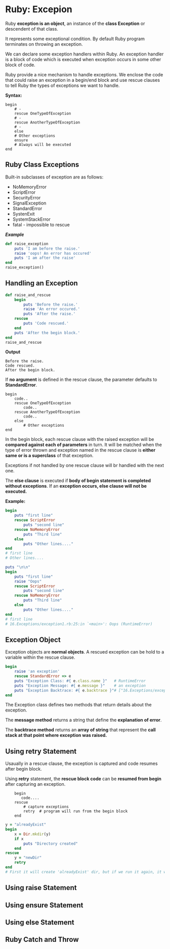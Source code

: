 # Ruby: Excepion

Ruby **exception is an object**, an instance of the **class Exception** or descendent of that class.

It represents some exceptional condition. By default Ruby program terminates on throwing an exception.

We can declare some exception handlers within Ruby. An exception handler is a block of code which is executed when exception occurs in some other block of code.

Ruby provide a nice mechanism to handle exceptions. We enclose the code that could raise an exception in a begin/end block and use rescue clauses to tell Ruby the types of exceptions we want to handle.

**Syntax:**
```
begin  
    # -  
    rescue OneTypeOfException  
    # -  
    rescue AnotherTypeOfException  
    # -  
    else  
    # Other exceptions
    ensure
    # Always will be executed
end
```

## Ruby Class Exceptions
Built-in subclasses of exception are as follows:
- NoMemoryError
- ScriptError
- SecurityError
- SignalException
- StandardError
- SystenExit
- SystemStackError
- fatal - impossible to rescue

***Example***
```ruby
def raise_exception
    puts 'I am before the raise.'
    raise 'oops! An error has occured'
    puts 'I am after the raise'
end
raise_exception()
```

## Handling an Exception
```ruby
def raise_and_rescue
    begin
        puts 'Before the raise.'
        raise 'An error occured.'
        puts 'After the raise.'
    rescue
        puts 'Code rescued.'
    end
    puts 'After the begin block.'
end
raise_and_rescue
```
**Output**
```
Before the raise.
Code rescued.
After the begin block.
```
If **no argument** is defined in the rescue clause, the parameter defaults to **StandardError**.
```
begin  
    code..  
    rescue OneTypeOfException  
        code..  
    rescue AnotherTypeOfException  
        code..  
    else  
        # Other exceptions  
end  
```
In the begin block, each rescue clause with the raised exception will be **compared against each of parameters** in turn. It will be matched when the type of error thrown and exception named in the rescue clause is **either same or is a superclass** of that exception.

Exceptions if not handled by one rescue clause will br handled with the next one.

The **else clause** is executed if **body of begin statement is completed without exceptions**. If an **exception occurs, else clause will not be executed.**

**Example:**
```ruby
begin
    puts "first line"
    rescue ScriptError
        puts "second line"
    rescue NoMemoryError
        puts "Third line"
    else
        puts "Other lines...."
end
# first line
# Other lines....
```
```ruby
puts "\n\n"
begin
    puts "first line"
    raise "Oops"
    rescue ScriptError
        puts "second line"
    rescue NoMemoryError
        puts "Third line"
    else
        puts "Other lines...."
end
# first line
# 16.Exceptions/exception1.rb:25:in `<main>': Oops (RuntimeError)
```

## Exception Object
Exception objects are **normal objects**. A rescued exception can be hold to a variable within the rescue clause.
```ruby
begin
    raise 'an exception'
    rescue StandardError => e
    puts "Exception Class: #{ e.class.name }"   # RuntimeError
    puts "Exception Message: #{ e.message }"    # an exception
    puts "Exception Backtrace: #{ e.backtrace }"# ["16.Exceptions/exception1.rb:57:in `<main>'"]
end
```
The Exception class defines two methods that return details about the exception.

The **message method** returns a string that define the **explanation of error**.

The **backtrace method** returns an **array of string** that represent the **call stack at that point where exception was raised.**

## Using retry Statement
Usaually in a rescue clause, the exception is captured and code resumes after begin block.

Using **retry** statement, the **rescue block code** can be **resumed from begin** after capturing an exception.
```
    begin  
       code....  
    rescue  
        # capture exceptions  
        retry  # program will run from the begin block  
    end  
```
```ruby
y = "alreadyExist"
begin
    x = Dir.mkdir(y)
    if x
        puts "Directory created"
    end
rescue
    y = "newDir"
    retry
end
# First it will create 'alreadyExist' dir, but if we run it again, it will throw an exception, and go to rescue block, then it will retry from begin block, and this time it will create the folder 'newDir'
```



## Using raise Statement

## Using ensure Statement

## Using else Statement

## Ruby Catch and Throw

